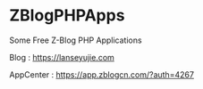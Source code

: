 # ZBlogPHPApps

Some Free Z-Blog PHP Applications

Blog : https://lanseyujie.com

AppCenter : https://app.zblogcn.com/?auth=4267
